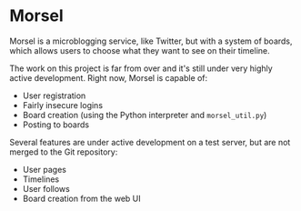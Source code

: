 # Morsel
Morsel is a microblogging service, like Twitter, but with a system of boards,
which allows users to choose what they want to see on their timeline.

The work on this project is far from over and it's still under very highly
active development. Right now, Morsel is capable of:
* User registration
* Fairly insecure logins
* Board creation (using the Python interpreter and `morsel_util.py`)
* Posting to boards

Several features are under active development on a test server, but are not
merged to the Git repository:
* User pages
* Timelines
* User follows
* Board creation from the web UI

